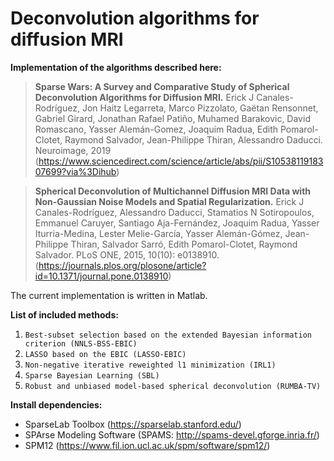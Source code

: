# Deconvolution algorithms for diffusion MRI

**Implementation of the algorithms described here:**

> **Sparse Wars: A Survey and Comparative Study of Spherical Deconvolution Algorithms for Diffusion MRI.**
Erick J Canales-Rodríguez, Jon Haitz Legarreta, Marco Pizzolato, Gaëtan Rensonnet, Gabriel Girard, Jonathan Rafael Patiño, Muhamed Barakovic, David Romascano, Yasser Alemán-Gomez, Joaquim Radua, Edith Pomarol-Clotet, Raymond Salvador, Jean-Philippe Thiran, Alessandro Daducci. Neuroimage, 2019 (https://www.sciencedirect.com/science/article/abs/pii/S1053811918307699?via%3Dihub)

> **Spherical Deconvolution of Multichannel Diffusion MRI Data with Non-Gaussian Noise Models and Spatial Regularization.**
Erick J Canales-Rodríguez, Alessandro Daducci, Stamatios N Sotiropoulos, Emmanuel Caruyer, Santiago Aja-Fernández, Joaquim Radua, Yasser Iturria-Medina, Lester Melie-García, Yasser Alemán-Gómez, Jean-Philippe Thiran, Salvador Sarró, Edith Pomarol-Clotet, Raymond Salvador. PLoS ONE, 2015, 10(10): e0138910. (https://journals.plos.org/plosone/article?id=10.1371/journal.pone.0138910)


The current implementation is written in Matlab.

**List of included methods:**
1. `Best-subset selection based on the extended Bayesian information criterion (NNLS-BSS-EBIC)`
2. `LASSO based on the EBIC (LASSO-EBIC)`
3. `Non-negative iterative reweighted l1 minimization (IRL1)`
4. `Sparse Bayesian Learning (SBL)`
5. `Robust and unbiased model-based spherical deconvolution (RUMBA-TV)`


**Install dependencies:**
- SparseLab Toolbox (https://sparselab.stanford.edu/)
- SPArse Modeling Software (SPAMS: http://spams-devel.gforge.inria.fr/)
- SPM12 (https://www.fil.ion.ucl.ac.uk/spm/software/spm12/)
